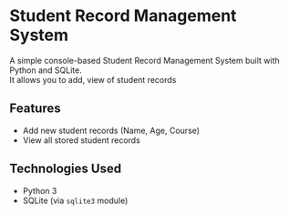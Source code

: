 # Student Record Management System

A simple console-based Student Record Management System built with Python and SQLite.  
It allows you to add, view of student records

## Features

- Add new student records (Name, Age, Course)
- View all stored student records

## Technologies Used

- Python 3
- SQLite (via `sqlite3` module)
  

